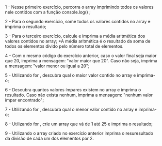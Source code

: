1 - Nesse primeiro exercício, percorra o array imprimindo todos os valores nele contidos com a função console.log() ;

2 - Para o segundo exercício, some todos os valores contidos no array e imprima o resultado;

3 - Para o terceiro exercício, calcule e imprima a média aritmética dos valores contidos no array;
*A média aritmética é o resultado da soma de todos os elementos divido pelo número total de elementos.

4 - Com o mesmo código do exercício anterior, caso o valor final seja maior que 20, imprima a mensagem: "valor maior que 20". Caso não seja, imprima a mensagem: "valor menor ou igual a 20";

5 - Utilizando for , descubra qual o maior valor contido no array e imprima-o;

6 - Descubra quantos valores ímpares existem no array e imprima o resultado. Caso não exista nenhum, imprima a mensagem: "nenhum valor ímpar encontrado";

7 - Utilizando for , descubra qual o menor valor contido no array e imprima-o;

8 - Utilizando for , crie um array que vá de 1 até 25 e imprima o resultado;

9 - Utilizando o array criado no exercício anterior imprima o resuresultado da divisão de cada um dos elementos por 2.